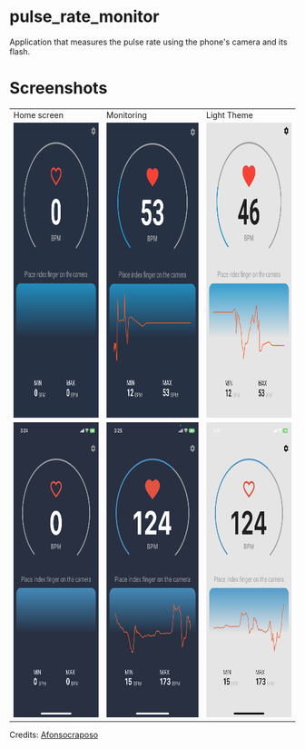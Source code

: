 # pulse_rate_monitor

Application that measures the pulse rate using the phone's camera and its flash.


# Screenshots
<table>
  <tr>
    <td>Home screen</td>
     <td>Monitoring</td>
     <td>Light Theme</td>
  </tr>
  <tr>
    <td><img src="App1.png" width=240   height=520></td>
    <td><img src="App2.png" width=240   height=520></td>
    <td><img src="App3.png" width=240   height=520></td>
  </tr>
  <tr>
    <td><img src="App1-iOS.png" width=240   height=520></td>
    <td><img src="App2-iOS.png" width=240   height=520></td>
    <td><img src="App3-iOS.png" width=240   height=520></td>
  </tr>
 </table>


Credits:
[Afonsocraposo](https://github.com/Afonsocraposo)

